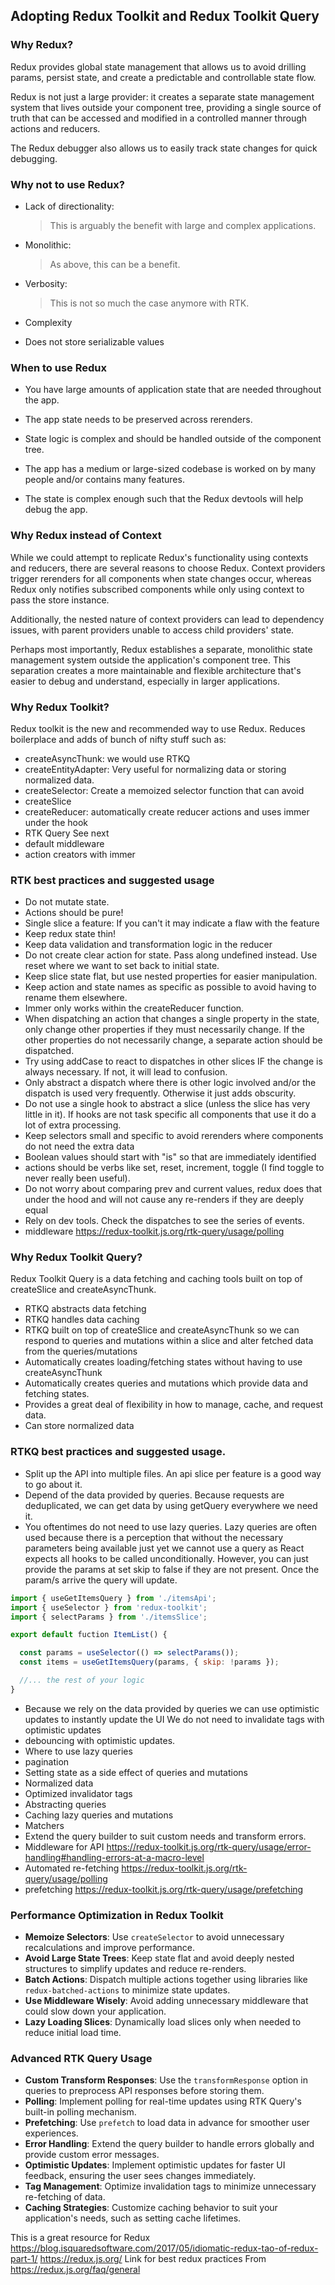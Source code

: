 ## Adopting Redux Toolkit and Redux Toolkit Query

### Why Redux?

Redux provides global state management that allows us to avoid drilling params, persist state, and create a predictable and controllable state flow.

Redux is not just a large provider: it creates a separate state management system that lives outside your component tree, providing a single source of truth that can be accessed and modified in a controlled manner through actions and reducers.

The Redux debugger also allows us to easily track state changes for quick debugging.

### Why not to use Redux?

-   Lack of directionality:

    > This is arguably the benefit with large and complex applications.

-   Monolithic:

    > As above, this can be a benefit.

-   Verbosity:

    > This is not so much the case anymore with RTK.

-   Complexity

-   Does not store serializable values

### When to use Redux

-   You have large amounts of application state that are needed throughout the app.

-   The app state needs to be preserved across rerenders.

-   State logic is complex and should be handled outside of the component tree.

-   The app has a medium or large-sized codebase is worked on by many people and/or contains many features.

-   The state is complex enough such that the Redux devtools will help debug the app.

### Why Redux instead of Context

While we could attempt to replicate Redux's functionality using contexts and reducers, there are several reasons to choose Redux. Context providers trigger rerenders for all components when state changes occur, whereas Redux only notifies subscribed components while only using context to pass the store instance.

Additionally, the nested nature of context providers can lead to dependency issues, with parent providers unable to access child providers' state.

Perhaps most importantly, Redux establishes a separate, monolithic state management system outside the application's component tree. This separation creates a more maintainable and flexible architecture that's easier to debug and understand, especially in larger applications.

### Why Redux Toolkit?

Redux toolkit is the new and recommended way to use Redux. Reduces boilerplace and adds of bunch of nifty stuff such as:

-   createAsyncThunk: we would use RTKQ
-   createEntityAdapter: Very useful for normalizing data or storing normalized data.
-   createSelector: Create a memoized selector function that can avoid
-   createSlice
-   createReducer: automatically create reducer actions and uses immer under the hook
-   RTK Query See next
-   default middleware
-   action creators with immer

### RTK best practices and suggested usage

-   Do not mutate state.
-   Actions should be pure!
-   Single slice a feature: If you can't it may indicate a flaw with the feature
-   Keep redux state thin!
-   Keep data validation and transformation logic in the reducer
-   Do not create clear action for state. Pass along undefined instead. Use reset where we want to set back to initial state.
-   Keep slice state flat, but use nested properties for easier manipulation.
-   Keep action and state names as specific as possible to avoid having to rename them elsewhere.
-   Immer only works within the createReducer function.
-   When dispatching an action that changes a single property in the state, only change other properties if they must necessarily change. If the other properties do not necessarily change, a separate action should be dispatched.
-   Try using addCase to react to dispatches in other slices IF the change is always necessary. If not, it will lead to confusion.
-   Only abstract a dispatch where there is other logic involved and/or the dispatch is used very frequently. Otherwise it just adds obscurity.
-   Do not use a single hook to abstract a slice (unless the slice has very little in it). If hooks are not task specific all components that use it do a lot of extra processing.
-   Keep selectors small and specific to avoid rerenders where components do not need the extra data
-   Boolean values should start with "is" so that are immediately identified
-   actions should be verbs like set, reset, increment, toggle (I find toggle to never really been useful).
-   Do not worry about comparing prev and current values, redux does that under the hood and will not cause any re-renders if they are deeply equal
-   Rely on dev tools. Check the dispatches to see the series of events.
-   middleware https://redux-toolkit.js.org/rtk-query/usage/polling

### Why Redux Toolkit Query?

Redux Toolkit Query is a data fetching and caching tools built on top of createSlice and createAsyncThunk.

-   RTKQ abstracts data fetching
-   RTKQ handles data caching
-   RTKQ built on top of createSlice and createAsyncThunk so we can respond to queries and mutations within a slice and alter fetched data from the queries/mutations
-   Automatically creates loading/fetching states without having to use createAsyncThunk
-   Automatically creates queries and mutations which provide data and fetching states.
-   Provides a great deal of flexibility in how to manage, cache, and request data.
-   Can store normalized data

### RTKQ best practices and suggested usage.

-   Split up the API into multiple files. An api slice per feature is a good way to go about it.
-   Depend of the data provided by queries. Because requests are deduplicated, we can get data by using getQuery everywhere we need it.
-   You oftentimes do not need to use lazy queries. Lazy queries are often used because there is a perception that without the necessary parameters being available just yet we cannot use a query as React expects all hooks to be called unconditionally. However, you can just provide the params at set skip to false if they are not present. Once the param/s arrive the query will update.

```jsx
import { useGetItemsQuery } from './itemsApi';
import { useSelector } from 'redux-toolkit';
import { selectParams } from './itemsSlice';

export default fuction ItemList() {

  const params = useSelector(() => selectParams());
  const items = useGetItemsQuery(params, { skip: !params });

  //... the rest of your logic
}
```

-   Because we rely on the data provided by queries we can use optimistic updates to instantly update the UI
    We do not need to invalidate tags with optimistic updates
-   debouncing with optimistic updates.
-   Where to use lazy queries
-   pagination
-   Setting state as a side effect of queries and mutations
-   Normalized data
-   Optimized invalidator tags
-   Abstracting queries
-   Caching lazy queries and mutations
-   Matchers
-   Extend the query builder to suit custom needs and transform errors.
-   Middleware for API https://redux-toolkit.js.org/rtk-query/usage/error-handling#handling-errors-at-a-macro-level
-   Automated re-fetching https://redux-toolkit.js.org/rtk-query/usage/polling
-   prefetching https://redux-toolkit.js.org/rtk-query/usage/prefetching

### Performance Optimization in Redux Toolkit

-   **Memoize Selectors**: Use `createSelector` to avoid unnecessary recalculations and improve performance.
-   **Avoid Large State Trees**: Keep state flat and avoid deeply nested structures to simplify updates and reduce re-renders.
-   **Batch Actions**: Dispatch multiple actions together using libraries like `redux-batched-actions` to minimize state updates.
-   **Use Middleware Wisely**: Avoid adding unnecessary middleware that could slow down your application.
-   **Lazy Loading Slices**: Dynamically load slices only when needed to reduce initial load time.

### Advanced RTK Query Usage

-   **Custom Transform Responses**: Use the `transformResponse` option in queries to preprocess API responses before storing them.
-   **Polling**: Implement polling for real-time updates using RTK Query's built-in polling mechanism.
-   **Prefetching**: Use `prefetch` to load data in advance for smoother user experiences.
-   **Error Handling**: Extend the query builder to handle errors globally and provide custom error messages.
-   **Optimistic Updates**: Implement optimistic updates for faster UI feedback, ensuring the user sees changes immediately.
-   **Tag Management**: Optimize invalidation tags to minimize unnecessary re-fetching of data.
-   **Caching Strategies**: Customize caching behavior to suit your application's needs, such as setting cache lifetimes.

This is a great resource for Redux https://blog.isquaredsoftware.com/2017/05/idiomatic-redux-tao-of-redux-part-1/
https://redux.js.org/
Link for best redux practices
From https://redux.js.org/faq/general
